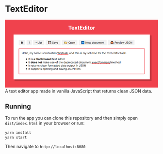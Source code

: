 # TextEditor

![preview](/preview.png)
A text editor app made in vanilla JavaScript that returns clean JSON data.

## Running

To run the app you can clone this repository and then simply open `dist/index.html` in your browser or run:

    yarn install
    yarn start

Then navigate to `http://localhost:8080`
